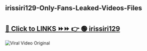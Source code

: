 
 ## irissiri129-Only-Fans-Leaked-Videos-Files

# <h2><a href="https://mediaupload.pro?irissiri129">🔗 Click to LINKS ⏩⏩ 👉 🟢 irissiri129 </a></h2>

<a href="https://mediaupload.pro?irissiri129" rel="nofollow" data-target="animated-image.originalLink"><img src="https://i.ibb.co.com/xMMVF88/686577567.gif" alt="Viral Video Original" style="max-width: 100%; display: inline-block;" data-target="animated-image.originalImage"></a>